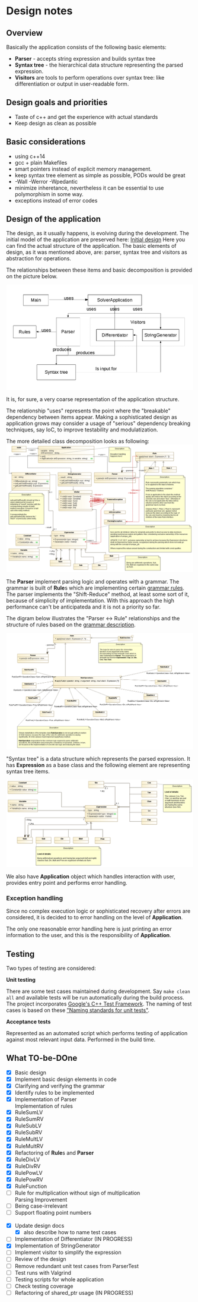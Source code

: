 # Design notes

## Overview
Basically the application consists of the following basic elements:

* **Parser** - accepts string expression and builds syntax tree
* **Syntax tree** - the hierarchical data structure representing the parsed expression. 
* **Visitors** are tools to perform operations over syntax tree: like differentiation or output in user-readable form.

## Design goals and priorities
- Taste of c++ and get the experience with actual standards
- Keep design as clean as possible

## Basic considerations

* using c++14
* gcc + plain Makefiles
* smart pointers instead of explicit memory management.
* keep syntax tree element as simple as possible, PODs would be great
* -Wall -Werror -Wpedantic
* minimize inheretance, nevertheless it can be essential to use polymorphism in some way.
* exceptions instead of error codes

## Design of the application

The design, as it usually happens, is evolving during the development. 
The initial model of the application are preserved here: [Initial design](initialDesign.md)
Here you can find the actual structure of the application. The basic elements of design, as it was
mentioned above, are: parser, syntax tree and visitors as abstraction for operations.

The relationships between these items and basic decomposition is provided on the picture below.

![General decomposition](img/designItemsRelationships.png)

It is, for sure, a very coarse representation of the application structure. 

The relationship "uses" represents the point where the "breakable" dependency between items appear. 
Making a sophisticated design as application grows may consider a usage of "serious" dependency 
breaking techniques, say IoC, to improve testability and modulatization. 

The more detailed class decomposition looks as following:
![Class diagram](img/generalStructure.png)

The **Parser** implement parsing logic and operates with a grammar. The grammar is built of 
**Rule**s which are implementing certain [grammar rules](grammar.md). The parser implements the 
"Shift-Reduce" method, at least some sort of it, because of simplicity of implementation. 
With this approach the high performance can't be anticipateda and it is not a priority so far.  

The digram below illustrates the "Parser <-> Rule" relationships and the structure of 
rules based on the [grammar description](grammar.md).

![Parser-Rule](img/parserRule.png)

"Syntax tree" is a data structure which represents the parsed expression. 
It has **Expression** as a base class and the following element are representing
syntax tree items.

![Class diagram](img/syntaxTree.png)

We also have **Application** object which handles interaction with user, provides entry point and performs error handling.

### Exception handling

Since no complex execution logic or sophisticated recovery after errors are considered, 
it is decided to to error handling on the level of **Application**.

The only one reasonable error handling here is just printing an error information to the user,
and this is the responsibility of **Application**.

## Testing
Two types of testing are considered:

**Unit testing**

There are some test cases maintained during development. 
Say ``` make clean all ``` and available tests will be run automatically during the build process.
The project incorporates [Google's C++ Test Framework](https://github.com/google/googletest "Google Test").
The naming of test cases is based on these ["Naming standards for unit tests"](http://osherove.com/blog/2005/4/3/naming-standards-for-unit-tests.html).

**Acceptance tests**

Represented as an automated script which performs testing of application against most relevant input data.
Performed in the build time.

## What TO-be-DOne
- [x] Basic design
- [x] Implement basic design elements in code
- [x] Clarifying and verifying the grammar 
- [x] Identify rules to be implemented
- [x] Implementation of Parser <br/>
      Implementation of rules
- [x] RuleSumLV 
- [x] RuleSumRV
- [x] RuleSubLV 
- [x] RuleSubRV 
- [x] RuleMultLV 
- [x] RuleMultRV 
- [x] Refactoring of **Rule**s and **Parser** 
- [x] RuleDivLV
- [x] RuleDivRV
- [x] RulePowLV 
- [x] RulePowRV 
- [x] RuleFunction 
- [ ] Rule for multiplication without sign of multiplication<br>
      Parsing Improvement 
- [ ] Being case-irrelevant
- [ ] Support floating point numbers <br><br>
- [x] Update design docs 
  - [x] also describe how to name test cases
- [ ] Implementation of Differentiator (IN PROGRESS)
- [x] Implementation of StringGenerator
- [ ] Implement visitor to simplify the expression 
- [ ] Review of the design 
- [ ] Remove redundant unit test cases from ParserTest
- [ ] Test runs with Valgrind
- [ ] Testing scripts for whole application
- [ ] Check testing coverage 
- [ ] Refactoring of shared_ptr usage (IN PROGRESS)